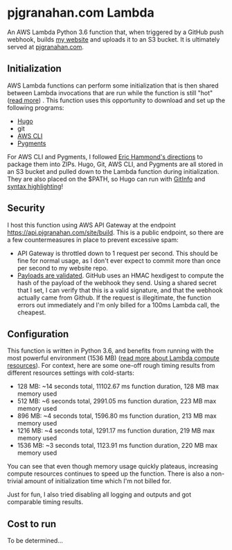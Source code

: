 # pjgranahan.com Lambda
An AWS Lambda Python 3.6 function that, when triggered by a GitHub push webhook, builds [my website](https://github.com/pjgranahan/pjgranahan.com) and uploads it to an S3 bucket. It is ultimately served at [pjgranahan.com](https://www.pjgranahan.com).

## Initialization
AWS Lambda functions can perform some initialization that is then shared between Lambda invocations that are run while the function is still "hot" ([read more](https://aws.amazon.com/blogs/compute/container-reuse-in-lambda/)) .
This function uses this opportunity to download and set up the following programs:
 - [Hugo](https://gohugo.io/)
 - git
 - [AWS CLI](https://aws.amazon.com/cli/)
 - [Pygments](http://pygments.org/)
 
For AWS CLI and Pygments, I followed [Eric Hammond's directions](https://alestic.com/2016/11/aws-lambda-awscli/) to package them into ZIPs.
Hugo, Git, AWS CLI, and Pygments are all stored in an S3 bucket and pulled down to the Lambda function during initialization.
They are also placed on the $PATH, so Hugo can run with [GitInfo](https://gohugo.io/extras/gitinfo/) and [syntax highlighting](https://gohugo.io/extras/highlighting/)!

## Security
I host this function using AWS API Gateway at the endpoint https://api.pjgranahan.com/site/build. 
This is a public endpoint, so there are a few countermeasures in place to prevent excessive spam:
 - API Gateway is throttled down to 1 request per second. This should be fine for normal usage, as I don't ever expect to commit more than once per second to my website repo.
 - [Payloads are validated](https://developer.github.com/webhooks/securing/). GitHub uses an HMAC hexdigest to compute the hash of the payload of the webhook they send. Using a shared secret that I set, I can verify that this is a valid signature, and that the webhook actually came from Github. If the request is illegitimate, the function errors out immediately and I'm only billed for a 100ms Lambda call, the cheapest.

## Configuration
This function is written in Python 3.6, and benefits from running with the most powerful environment (1536 MB) ([read more about Lambda compute resources](https://aws.amazon.com/lambda/faqs/)).
For context, here are some one-off rough timing results from different resources settings with cold-starts:
 - 128  MB: ~14 seconds total, 11102.67 ms function duration, 128 MB max memory used
 - 512  MB: ~6  seconds total, 2991.05  ms function duration, 223 MB max memory used
 - 896  MB: ~4  seconds total, 1596.80  ms function duration, 213 MB max memory used
 - 1216 MB: ~4  seconds total, 1291.17  ms function duration, 219 MB max memory used
 - 1536 MB: ~3  seconds total, 1123.91  ms function duration, 220 MB max memory used
 
You can see that even though memory usage quickly plateaus, increasing compute resources continues to speed up the function.
There is also a non-trivial amount of initialization time which I'm not billed for.

Just for fun, I also tried disabling all logging and outputs and got comparable timing results.

## Cost to run
To be determined...
